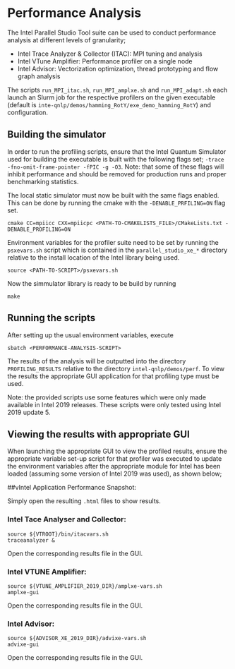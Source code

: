 # Performance Analysis

The Intel Parallel Studio Tool suite can be used to conduct performance analysis at different levels of granularity;

- Intel Trace Analyzer & Collector (ITAC): MPI tuning and analysis
- Intel VTune Amplifier: Performance profiler on a single node
- Intel Advisor: Vectorization optimization, thread prototyping and flow graph analysis

The scripts `run_MPI_itac.sh`, `run_MPI_amplxe.sh` and `run_MPI_adapt.sh` each launch an Slurm job for the respective profilers on the given executable (default is `inte-qnlp/demos/hamming_RotY/exe_demo_hamming_RotY`) and configuration.

## Building the simulator
In order to run the profiling scripts, ensure that the Intel Quantum Simulator used for building the executable is built with the following flags set; `-trace -fno-omit-frame-pointer -fPIC -g -O3`. Note: that some of these flags will inhibit performance and should be removed for production runs and proper benchmarking statistics.

The local static simulator must now be built with the same flags enabled. This can be done by running the cmake with the `-DENABLE_PRFILING=ON` flag set.

```
cmake CC=mpiicc CXX=mpiicpc <PATH-TO-CMAKELISTS_FILE>/CMakeLists.txt -DENABLE_PROFILING=ON
```

Environment variables for the profiler suite need to be set by running the `psxevars.sh` script which is contained in the `parallel_studio_xe_*` directory relative to the install location of the  Intel library being used.

```
source <PATH-TO-SCRIPT>/psxevars.sh
```

Now the simmulator library is ready to be build by running

```
make
```

## Running the scripts
After setting up the usual environment variables, execute
```
sbatch <PERFORMANCE-ANALYSIS-SCRIPT>
```

The results of the analysis will be outputted into the directory `PROFILING_RESULTS` relative to the directory `intel-qnlp/demos/perf`. To view the results the appropriate GUI application for that profiling type must be used.

Note: the provided scripts use some features which were only made available in Intel 2019 releases. These scripts were only tested using Intel 2019 update 5.

## Viewing the results with appropriate GUI

When launching the appropriate GUI to view the profiled results, ensure the appropriate variable set-up script for that profiler was executed to update the environment variables after the appropriate module for Intel has been loaded (assuming some version of Intel 2019 was used), as shown below;

##vIntel Application Performance Snapshot:

Simply open the resulting `.html` files to show results.

### Intel Tace Analyser and Collector:
```
source ${VTROOT}/bin/itacvars.sh
traceanalyzer &
```
Open the corresponding results file in the GUI.

### Intel VTUNE Amplifier:
```
source ${VTUNE_AMPLIFIER_2019_DIR}/amplxe-vars.sh
amplxe-gui 
```
Open the corresponding results file in the GUI.

### Intel Advisor:
```
source ${ADVISOR_XE_2019_DIR}/advixe-vars.sh
advixe-gui
```
Open the corresponding results file in the GUI.
